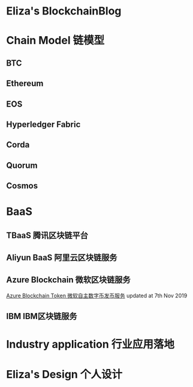# Eliza's BlockchainBlog



# Chain Model 链模型

## BTC

## Ethereum

## EOS

## Hyperledger Fabric

## Corda

## Quorum

## Cosmos



# BaaS

## TBaaS 腾讯区块链平台

## Aliyun BaaS 阿里云区块链服务

## Azure Blockchain 微软区块链服务

[Azure Blockchain Token 微软自主数字币发币服务](Azure/AzureBlockchainToken.md)  updated at 7th Nov 2019

## IBM IBM区块链服务



# Industry application 行业应用落地



# Eliza's Design 个人设计

